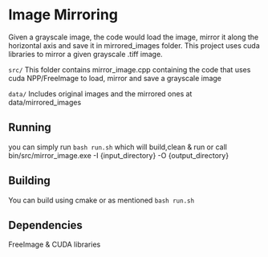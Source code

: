 # Image Mirroring
Given a grayscale image, the code would load the image, mirror it along the horizontal axis and save it in mirrored_images folder.
This project uses cuda libraries to mirror a given grayscale .tiff image.

```src/```
This folder contains mirror_image.cpp containing the code that uses cuda NPP/FreeImage to load, mirror and save a grayscale image

```data/```
Includes original images and the mirrored ones at data/mirrored_images

## Running
you can simply run `bash run.sh` which will build,clean & run or call bin/src/mirror_image.exe -I {input_directory} -O {output_directory}

## Building
You can build using cmake or as mentioned `bash run.sh`

## Dependencies
FreeImage & CUDA libraries

